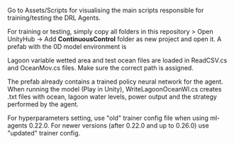 Go to Assets/Scripts for visualising the main scripts responsible for training/testing the DRL Agents. 

For training or testing, simply copy all folders in this repository > Open UnityHub -> Add **ContinuousControl** folder as new project and open it. A prefab with the 0D model environment is 

Lagoon variable wetted area and test ocean files are loaded in ReadCSV.cs and OceanMov.cs files. Make sure the correct path is assigned. 

The prefab already contains a trained policy neural network for the agent. When running the model (Play in Unity), WriteLagoonOceanWl.cs creates .txt files with ocean, lagoon water levels, power output and the strategy performed by the agent. 

For hyperparameters setting, use "old" trainer config file when using ml-agents 0.22.0. For newer versions (after 0.22.0 and up to 0.26.0) use "updated" trainer config.  
